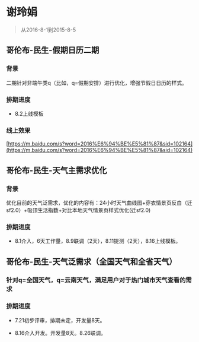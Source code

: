 # 谢玲娟

> 从2016-8-1到2015-8-5

## 哥伦布-民生-假期日历二期

### 背景

二期针对非端午类q（比如，q=假期安排）进行优化，增强节假日日历的样式。

### 排期进度

* 8.2上线模板

### 线上效果

[https://m.baidu.com/s?word=2016%E6%94%BE%E5%81%87&sid=102164](https://m.baidu.com/s?word=2016%E6%94%BE%E5%81%87&sid=102164)

## 哥伦布-民生-天气主需求优化

### 背景

优化目前的天气泛需求，优化的内容有：24小时天气曲线图+穿衣情景页反白（迁sf2.0）+吸顶生活指数+对比本地天气情景页样式优化(迁sf2.0)

### 排期进度

* 8.1介入，6天工作量，8.9联调（2天），8.11提测（2天），8.16上线模板。

## 哥伦布-民生-天气泛需求（全国天气和全省天气）

### 针对q=全国天气，q=云南天气，满足用户对于热门城市天气查看的需求

### 排期进度

* 7.21初步评审，排期未定，开发量8天。

* 8.16介入开发。开发量8天。8.26联调。